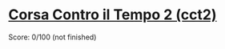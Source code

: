 # [Corsa Contro il Tempo 2 (cct2)](https://training.olinfo.it/#/task/tai_cct2/statement)
Score: 0/100 (not finished)
